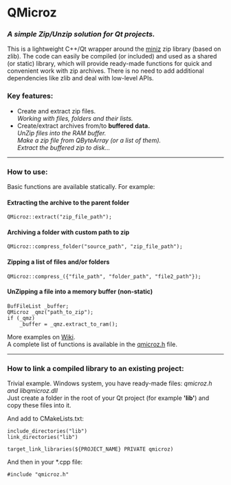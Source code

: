 # QMicroz
### _A simple Zip/Unzip solution for Qt projects._
This is a lightweight C++/Qt wrapper around the [miniz](https://github.com/richgel999/miniz) zip library (based on zlib).
The code can easily be compiled (or included) and used as a shared (or static) library, which will provide ready-made functions for quick and convenient work with zip archives. There is no need to add additional dependencies like zlib and deal with low-level APIs.

### Key features:
* Create and extract zip files.\
    _Working with files, folders and their lists._
* Create/extract archives from/to **buffered data.**\
    _UnZip files into the RAM buffer.\
     Make a zip file from QByteArray (or a list of them).\
     Extract the buffered zip to disk..._

---
### How to use:
Basic functions are available statically.
For example:

#### Extracting the archive to the parent folder
    QMicroz::extract("zip_file_path");

#### Archiving a folder with custom path to zip
    QMicroz::compress_folder("source_path", "zip_file_path");

#### Zipping a list of files and/or folders
    QMicroz::compress_({"file_path", "folder_path", "file2_path"});

#### UnZipping a file into a memory buffer (non-static)
```
BufFileList _buffer;
QMicroz _qmz("path_to_zip");
if (_qmz)
    _buffer = _qmz.extract_to_ram();
```

More examples on [Wiki](https://github.com/artemvlas/qmicroz/wiki/Usage).\
A complete list of functions is available in the [qmicroz.h](src/qmicroz.h) file.

---
### How to link a compiled library to an existing project:
Trivial example. Windows system, you have ready-made files: _qmicroz.h and libqmicroz.dll_\
Just create a folder in the root of your Qt project (for example **'lib'**) and copy these files into it.

And add to CMakeLists.txt:
```
include_directories("lib")
link_directories("lib")

target_link_libraries(${PROJECT_NAME} PRIVATE qmicroz)
```
And then in your *.cpp file:
```
#include "qmicroz.h"
```

